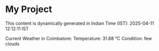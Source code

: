 # My Project

This content is dynamically generated in Indian Time (IST): 2025-04-11 12:12:11 IST


Current Weather in Coimbatore:
Temperature: 31.88 °C
Condition: few clouds
